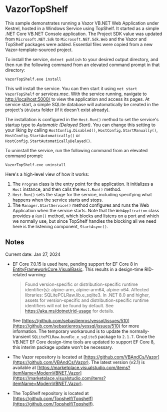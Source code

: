 # VazorTopShelf

This sample demonstrates running a Vazor VB.NET Web Application under Kestrel, hosted in a Windows Service using TopShelf. It started as a simple .NET Core VB.NET Console application. The Project SDK value was updated from `Microsoft.NET.Sdk` to `Microsoft.NET.Sdk.Web` and the Vazor and TopShelf packages were added. Essential files were copied from a new Vazor-template-sourced project.

To install the service, `dotnet publish` to your desired output directory, and then run the following command from an elevated command prompt in that directory:

`VazorTopShelf.exe install`

This will install the service. You can then start it using `net start VazorTopShelf` or *services.msc*. With the service running, navigate to [http://localhost:5000/](http://localhost:5000/) to view the application and access its pages. At service start, a simple SQLite database will automatically be created in the project's `Db\Data` folder (if it doesn't exist already).

The installation is configured in the `Host.Run()` method to set the service's startup type to *Automatic (Delayed Start)*. You can change this setting to your liking by calling `HostConfig.Disabled()`, `HostConfig.StartManually()`, `HostConfig.StartAutomatically()` or `HostConfig.StartAutomaticallyDelayed()`.

To uninstall the service, run the following command from an elevated command prompt:

`VazorTopShelf.exe uninstall`

Here's a high-level view of how it works:

1. The `Program` class is the entry point for the application. It initializes a `Host` instance, and then calls the `Host.Run()` method.
2. `Host.Run()` sets the stage for the service, including specifying what happens when the service starts and stops.
3. The `Manager.StartService()` method configures and runs the Web Application when the service starts. Note that the `WebApplication` class provides a `Run()` method, which blocks and listens on a port and which we normally use, but since TopShelf handles the blocking all we need here is the listening component, `StartAsync()`.

## Notes

Current date: Jan 27, 2024

- EF Core 7.0.15 is used here, pending support for EF Core 8 in [EntityFrameworkCore.VisualBasic](https://www.nuget.org/packages/EntityFrameworkCore.VisualBasic/). This results in a design-time RID-related warning:

  > Found version-specific or distribution-specific runtime identifier(s): alpine-arm, alpine-arm64, alpine-x64. Affected libraries: SQLitePCLRaw.lib.e_sqlite3. In .NET 8.0 and higher, assets for version-specific and distribution-specific runtime identifiers will not be found by default. See https://aka.ms/dotnet/rid-usage for details.

  See [https://github.com/sebastienros/yessql/issues/510](https://github.com/sebastienros/yessql/issues/510) for more information. The temporary workaround is to update the normally-transient `SQLitePCLRaw.bundle_e_sqlite3` package to `2.1.7`. Once the VB.NET EF Core design-time tools are updated to support EF Core 8, this interim package update won't be necessary.

- The Vazor repository is located at [https://github.com/VBAndCs/Vazor](https://github.com/VBAndCs/Vazor). The latest version (v2.1) is available at [https://marketplace.visualstudio.com/items?itemName=ModernVBNET.Vazor](https://marketplace.visualstudio.com/items?itemName=ModernVBNET.Vazor).
- The TopShelf repository is located at [https://github.com/Topshelf/Topshelf](https://github.com/Topshelf/Topshelf).
